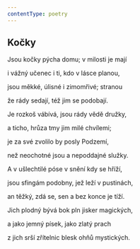 ```yaml
---
contentType: poetry
---
```


<section>

## Kočky

Jsou kočky pýcha domu; v milosti je mají

i vážný učenec i ti, kdo v lásce planou,

jsou měkké, úlisné i zimomřivé; stranou

že rády sedají, též jim se podobají.

Je rozkoš vábívá, jsou rády vědě družky,

a ticho, hrůza tmy jim milé chvílemi;

je za své zvolilo by posly Podzemí,

než neochotné jsou a nepoddajné služky.

A v ušlechtilé póse v snění kdy se hříží,

jsou sfingám podobny, jež leží v pustinách,

an těžký, zdá se, sen a bez konce je tíží.

Jich plodný bývá bok pln jisker magických,

a jako jemný písek, jako zlatý prach

z jich srší zřítelnic blesk ohňů mystických.

</section>
